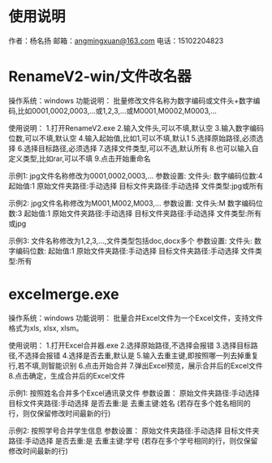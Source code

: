 # 使用说明

作者：杨名扬
邮箱：angmingxuan@163.com
电话：15102204823

# RenameV2-win/文件改名器
操作系统：windows
功能说明：
批量修改文件名称为数字编码或文件头+数字编码,比如0001,0002,0003,...或1,2,3,...或M0001,M0002,M0003,...

使用说明：
1.打开RenameV2.exe
2.输入文件头,可以不填,默认空
3.输入数字编码位数,可以不填,默认空
4.输入起始值,比如1,可以不填,默认1
5.选择原始路径,必须选择
6.选择目标路径,必须选择
7.选择文件类型,可以不选,默认所有
8.也可以输入自定义类型,比如rar,可以不填
9.点击开始重命名

示例1:
jpg文件名称修改为0001,0002,0003,...
参数设置:
文件头:
数字编码位数:4
起始值:1
原始文件夹路径:手动选择
目标文件夹路径:手动选择
文件类型:jpg或所有

示例2:
jpg文件名称修改为M001,M002,M003,...
参数设置:
文件头:M
数字编码位数:3
起始值:1
原始文件夹路径:手动选择
目标文件夹路径:手动选择
文件类型:所有或jpg

示例3:
文件名称修改为1,2,3,...,文件类型包括doc,docx多个
参数设置:
文件头:
数字编码位数:
起始值:1
原始文件夹路径:手动选择
目标文件夹路径:手动选择
文件类型:所有

# excelmerge.exe
操作系统：windows
功能说明：
批量合并Excel文件为一个Excel文件，支持文件格式为xls, xlsx, xlsm。

使用说明：
1.打开Excel合并器.exe
2.选择原始路径,不选择会报错
3.选择目标路径,不选择会报错
4.选择是否去重,默认是
5.输入去重主键,即按照哪一列去掉重复行,若不填,则智能识别
6.点击开始合并
7.弹出Excel预览，展示合并后的Excel文件
8.点击确定，生成合并后的Excel文件

示例1:
按照姓名合并多个Excel通讯录文件
参数设置：
原始文件夹路径:手动选择
目标文件夹路径:手动选择
是否去重:是
去重主键:姓名
(若存在多个姓名相同的行，则仅保留修改时间最新的行)

示例2:
按照学号合并学生信息
参数设置：
原始文件夹路径:手动选择
目标文件夹路径:手动选择
是否去重:是
去重主键:学号
(若存在多个学号相同的行，则仅保留修改时间最新的行)
